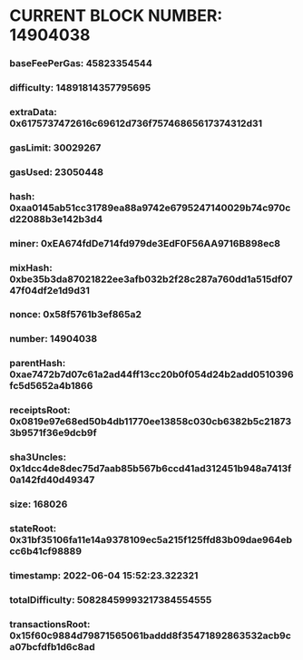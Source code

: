 # CURRENT BLOCK NUMBER: 14904038

### baseFeePerGas: 45823354544
### difficulty: 14891814357795695
### extraData: 0x6175737472616c69612d736f75746865617374312d31
### gasLimit: 30029267
### gasUsed: 23050448
### hash: 0xaa0145ab51cc31789ea88a9742e6795247140029b74c970cd22088b3e142b3d4
### miner: 0xEA674fdDe714fd979de3EdF0F56AA9716B898ec8
### mixHash: 0xbe35b3da87021822ee3afb032b2f28c287a760dd1a515df0747f04df2e1d9d31
### nonce: 0x58f5761b3ef865a2
### number: 14904038
### parentHash: 0xae7472b7d07c61a2ad44ff13cc20b0f054d24b2add0510396fc5d5652a4b1866
### receiptsRoot: 0x0819e97e68ed50b4db11770ee13858c030cb6382b5c218733b9571f36e9dcb9f
### sha3Uncles: 0x1dcc4de8dec75d7aab85b567b6ccd41ad312451b948a7413f0a142fd40d49347
### size: 168026
### stateRoot: 0x31bf35106fa11e14a9378109ec5a215f125ffd83b09dae964ebcc6b41cf98889
### timestamp: 2022-06-04 15:52:23.322321
### totalDifficulty: 50828459993217384554555
### transactionsRoot: 0x15f60c9884d79871565061baddd8f35471892863532acb9ca07bcfdfb1d6c8ad
